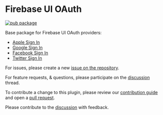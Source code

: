 # Firebase UI OAuth

[![pub package](https://img.shields.io/pub/v/firebase_ui_oauth.svg)](https://pub.dev/packages/firebase_ui_oauth)

Base package for Firebase UI OAuth providers:

- [Apple Sign In](https://pub.dev/packages/firebase_ui_oauth_apple)
- [Google Sign In](https://pub.dev/packages/firebase_ui_oauth_google)
- [Facebook Sign In](https://pub.dev/packages/firebase_ui_oauth_facebook)
- [Twitter Sign In](https://pub.dev/packages/firebase_ui_oauth_twitter)

For issues, please create a new [issue on the repository](https://github.com/firebase/flutterfire/issues).

For feature requests, & questions, please participate on the [discussion](https://github.com/firebase/flutterfire/discussions/6978) thread.

To contribute a change to this plugin, please review our [contribution guide](https://github.com/firebase/flutterfire/blob/master/CONTRIBUTING.md) and open a [pull request](https://github.com/firebase/flutterfire/pulls).

Please contribute to the [discussion](https://github.com/firebase/flutterfire/discussions/6978) with feedback.
